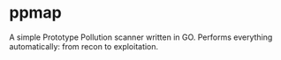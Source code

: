 # ppmap
A simple Prototype Pollution scanner written in GO. Performs everything automatically: from recon to exploitation.

